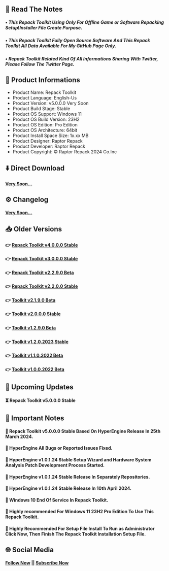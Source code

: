 ## 📝 Read The Notes

##### • This Repack Toolkit Using Only For Offline Game or Software Repacking Setup\Installer File Create Purpose.

##### • This Repack Toolkit Fully Open Source Software And This Repack Toolkit All Data Available For My GitHub Page Only.

##### • Repack Toolkit Related Kind Of All Informations Sharing With Twitter, Please Follow The Twitter Page.

## 🧾 Product Informations

- Product Name: Repack Toolkit
- Product Language: English-Us
- Product Version: v5.0.0.0 Very Soon
- Product Build Stage: Stable
- Product OS Support: Windows 11
- Product OS Build Version: 23H2
- Product OS Edition: Pro Edition
- Product OS Architecture: 64bit
- Product Install Space Size: 1x.xx MB
- Product Designer: Raptor Repack
- Product Developer: Raptor Repack
- Product Copyright: © Raptor Repack 2024 Co.Inc

## ⬇️ Direct Download

#### [Very Soon...](https://github.com/RaptorRepack/RepackToolkit)

## ⚙️ Changelog

#### [Very Soon...](https://github.com/RaptorRepack/RepackToolkit)

## 📥 Older Versions

#### 👉 [Repack Toolkit v4.0.0.0 Stable](https://github.com/RaptorRepack/RepackToolkit/releases/tag/v4.0.0.0)

#### 👉 [Repack Toolkit v3.0.0.0 Stable](https://github.com/RaptorRepack/RepackToolkit/releases/tag/v3.0.0.0)

#### 👉 [Repack Toolkit v2.2.9.0 Beta](https://github.com/RaptorRepack/RepackToolkit/releases/tag/v2.2.9.0)

#### 👉 [Repack Toolkit v2.2.0.0 Stable](https://github.com/RaptorRepack/RepackToolkit/releases/tag/v2.2.0.0)

#### 👉 [Toolkit v2.1.9.0 Beta](https://github.com/RaptorRepack/RepackToolkit/releases/tag/v2.1.9.0)

#### 👉 [Toolkit v2.0.0.0 Stable](https://github.com/RaptorRepack/RepackToolkit/releases/tag/v2.0.0.0)

#### 👉 [Toolkit v1.2.9.0 Beta](https://github.com/RaptorRepack/RepackToolkit/releases/tag/v1.2.9.0)

#### 👉 [Toolkit v1.2.0.2023 Stable](https://github.com/RaptorRepack/RepackToolkit/releases/tag/v1.2.0.0)

#### 👉 [Toolkit v1.1.0.2022 Beta](https://github.com/RaptorRepack/RepackToolkit/releases/tag/v1.1.0.0)

#### 👉 [Toolkit v1.0.0.2022 Beta](https://github.com/RaptorRepack/RepackToolkit/releases/tag/v1.0.0.0)

## 📢 Upcoming Updates

#### ⏳ Repack Toolkit v5.0.0.0 Stable

## 📝 Important Notes

#### 🔴 Repack Toolkit v5.0.0.0 Stable Based On HyperEngine Release In 25th March 2024.

#### 🔴 HyperEngine All Bugs or Reported Issues Fixed.

#### 🔴 HyperEngine v1.0.1.24 Stable Setup Wizard and Hardware System Analysis Patch Development Process Started.

#### 🔴 HyperEngine v1.0.1.24 Stable Release In Separately Repositories.

#### 🔴 HyperEngine v1.0.1.24 Stable Release In 10th April 2024.

#### 🔴 Windows 10 End Of Service In Repack Toolkit.

#### 🔴 Highly recommended For Windows 11 23H2 Pro Edition To Use This Repack Toolkit.

#### 🔴 Highly Recommended For Setup File Install To Run as Administrator Click Now, Then Finish The Repack Toolkit Installation Setup File.

## 🌐 Social Media

#### [Follow Now](https://twitter.com/raptorrepack) || [Subscribe Now](https://youtube.com/@RaptorRepack)
